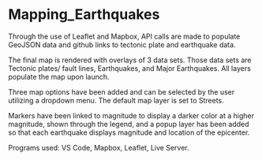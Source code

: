 # Mapping_Earthquakes

Through the use of Leaflet and Mapbox, API calls are made to populate GeoJSON data and github links to tectonic plate and earthquake data. 

The final map is rendered with overlays of 3 data sets. Those data sets are Tectonic plates/ fault lines, Earthquakes, and Major Earthquakes. All layers populate the map upon launch.

Three map options have been added and can be selected by the user utilizing a dropdown menu. The default map layer is set to Streets.

Markers have been linked to magnitude to display a darker color at a higher magnitude, shown through the legend, and a popup layer has been added so that each earthquake displays magnitude and location of the epicenter.

Programs used: VS Code, Mapbox, Leaflet, Live Server.